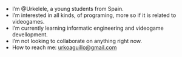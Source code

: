 - I’m @Urkelele, a young students from Spain.
- I’m interested in all kinds, of programing, more so if it is related to videogames.
- I’m currently learning informatic engineering and videogame devellopment.
- I’m not looking to collaborate on anything right now.
- How to reach me: urkoaguillo@gmail.com
